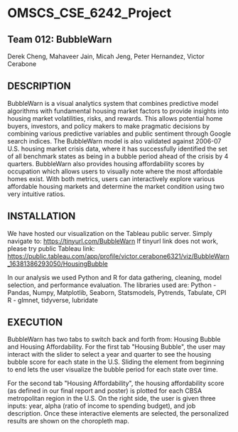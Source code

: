 # OMSCS_CSE_6242_Project
## Team 012: BubbleWarn  
Derek Cheng, Mahaveer Jain, Micah Jeng, Peter Hernandez, Victor Cerabone

## DESCRIPTION

BubbleWarn is a visual analytics system that combines predictive model algorithms with fundamental housing market factors to provide insights into housing market volatilities, risks, and rewards. This allows potential home buyers, investors, and policy makers to make pragmatic decisions by combining various predictive variables and public sentiment through Google search indices. The BubbleWarn model is also validated against 2006-07 U.S. housing market crisis data, where it has successfully identified the set of all benchmark states as being in a bubble period ahead of the crisis by 4 quarters. BubbleWarn also provides housing affordability scores by occupation which allows users to visually note where the most affordable homes exist. With both metrics, users can interactively explore various affordable housing markets and determine the market condition using two very intuitive ratios.​ 

## INSTALLATION

We have hosted our visualization on the Tableau public server. Simply navigate to: https://tinyurl.com/BubbleWarn 
If tinyurl link does not work, please try public Tableau link: 
https://public.tableau.com/app/profile/victor.cerabone6321/viz/BubbleWarn_16381386293050/HousingBubble

In our analysis we used Python and R for data gathering, cleaning, model selection, and performance evaluation. The libraries used are:
Python - Pandas, Numpy, Matplotlib, Seaborn, Statsmodels, Pytrends, Tabulate, CPI  
R - glmnet, tidyverse, lubridate  

## EXECUTION

BubbleWarn has two tabs to switch back and forth from: Housing Bubble and Housing Affordability. For the first tab "Housing Bubble", the user may interact with the slider to select a year and quarter to see the housing bubble score for each state in the U.S. Sliding the element from beginning to end lets the user visualize the bubble period for each state over time.

For the second tab "Housing Affordability", the housing affordability score (as defined in our final report and poster) is plotted for each CBSA metropolitan region in the U.S. On the right side, the user is given three inputs: year, alpha (ratio of income to spending budget), and job description. Once these interactive elements are selected, the personalized results are shown on the choropleth map.